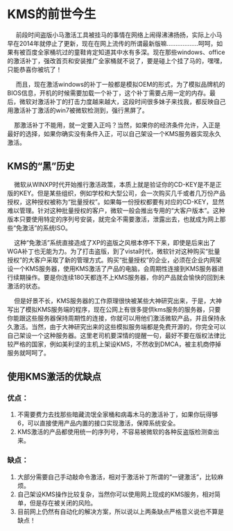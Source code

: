# KMS的前世今生
     前段时间盗版小马激活工具被挂马的事情在网络上闹得沸沸扬扬，实际上小马早在2014年就停止了更新，现在在网上流传的所谓最新版嘛………………呵呵，如果有被百度全家桶坑过的童鞋肯定知道其中水有多深。现在那些windows、office的激活补丁，强改首页和安装推广全家桶就不说了，要是碰上个挂了马的，嘿嘿，只能恭喜你被坑了！

     而且，现在激活windows的补丁一般都是模拟OEM的形式，为了模拟品牌机的BIOS信息，开机的时候需要加载一个补丁，这个补丁需要占用一定的内存。最后，微软对激活补丁的打击力度越来越大，这段时间很多妹子来找我，都反映自己用激活补丁激活的win7被微软检测到，强行黑屏了。

    那激活补丁不能用，就一定要入正吗？当然，如果你的经济条件允许，入正是最好的选择，如果你确实没有条件入正，可以自己架设一个KMS服务器实现永久激活。

## KMS的“黑”历史
    微软从WINXP时代开始推行激活政策，本质上就是验证你的CD-KEY是不是正版的KEY。但是某些组织，例如学校和大型公司，会一次购买几千或者几万份产品授权，这种授权被称为“批量授权”。如果每一份授权都要有对应的CD-KEY，显然难以管理。针对这种批量授权的客户，微软一般会推出专用的“大客户版本”。这种版本只要使用特定的序列号安装，就完全不需要激活，泄露出去，也就成为网上那些“免激活”的系统ISO。

    这种“免激活”系统直接造成了XP的盗版之风根本停不下来，即使是后来出了WGA补丁也无能为力。为了打击盗版，到了vista时代，微软针对这种购买“批量授权”的大客户采取了新的管理方式。购买“批量授权”的企业，必须在企业内网架设一个KMS服务器，使用KMS激活了产品的电脑，会周期性连接到KMS服务器进行续期操作。要是你连续180天都连不上KMS服务器，你的产品就会愉快的回到未激活的状态。

    但是好景不长，KMS服务器的工作原理很快被某些大神研究出来，于是，大神写出了模拟KMS服务端的程序，现在公网上有很多提供kms服务的服务器，只要你能跟这些服务器保持周期性的连接，你就可以用他们激活微软产品，并且保持永久激活。当然，由于大神研究出来的这些模拟服务端都是免费开源的，你完全可以自己架设一个这种服务器。这里老司机要深情的提醒一句，最好不要在版权法律比较严格的国家，例如美利坚的主机上架设KMS，不然收到DMCA，被主机商停掉服务就呵呵了。

## 使用KMS激活的优缺点

### 优点：
1. 不需要费力去找那些暗藏流氓全家桶和病毒木马的激活补丁，如果你玩得够6，可以直接使用产品内置的接口实现激活，保障系统安全。
2. KMS激活的产品都使用统一的序列号，不容易被微软的各种反盗版检测查出来。

### 缺点：
1. 大部分需要自己手动敲命令激活，相对于激活补丁所谓的“一键激活”，比较麻烦。
2. 自己架设KMS操作比较复杂，当然你可以使用网上现成的KMS服务，相对简单，但是存在被关闭的风险。
3. 目前网上仍然有自动化的解决方案，所以说以上两条缺点严格意义说也不算是缺点！

